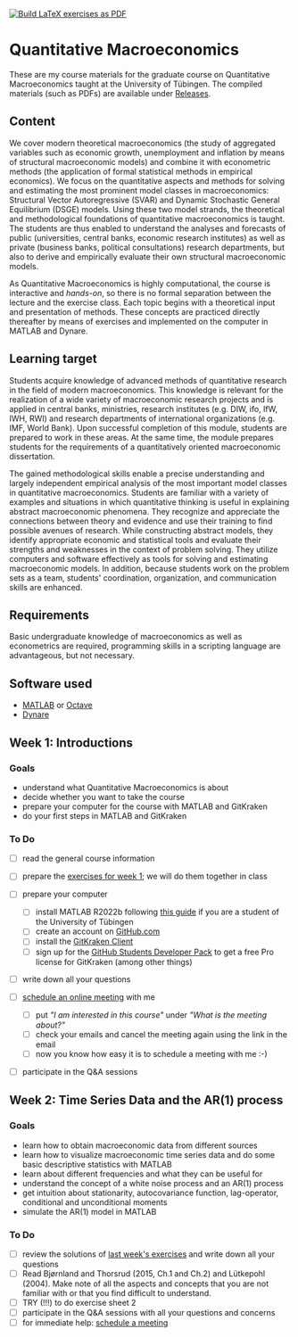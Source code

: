 [![Build LaTeX exercises as PDF](https://github.com/wmutschl/Quantitative-Macroeconomics/actions/workflows/latex-exercises.yml/badge.svg)](https://github.com/wmutschl/Quantitative-Macroeconomics/actions/workflows/latex-exercises.yml)

# Quantitative Macroeconomics
These are my course materials for the graduate course on Quantitative Macroeconomics taught at the University of Tübingen.
The compiled materials (such as PDFs) are available under [Releases](https://github.com/wmutschl/Quantitative-Macroeconomics/releases).
## Content
We cover modern theoretical macroeconomics (the study of aggregated variables such as economic growth, unemployment and inflation by means of structural macroeconomic models) and combine it with econometric methods (the application of formal statistical methods in empirical economics). We focus on the quantitative aspects and methods for solving and estimating the most prominent model classes in macroeconomics: Structural Vector Autoregressive (SVAR) and Dynamic Stochastic General Equilibrium (DSGE) models. Using these two model strands, the theoretical and methodological foundations of quantitative macroeconomics is taught. The students are thus enabled to understand the analyses and forecasts of public (universities, central banks, economic research institutes) as well as private (business banks, political consultations) research departments, but also to derive and empirically evaluate their own structural macroeconomic models.

As Quantitative Macroeconomics is highly computational, the course is interactive and *hands-on*, so there is no formal separation between the lecture and the exercise class. Each topic begins with a theoretical input and presentation of methods. These concepts are practiced directly thereafter by means of exercises and implemented on the computer in MATLAB and Dynare.

## Learning target
Students acquire knowledge of advanced methods of quantitative research in the field of modern macroeconomics. This knowledge is relevant for the realization of a wide variety of macroeconomic research projects and is applied in central banks, ministries, research institutes (e.g. DIW, ifo, IfW, IWH, RWI) and research departments of international organizations (e.g. IMF, World Bank). Upon successful completion of this module, students are prepared to work in these areas. At the same time, the module prepares students for the requirements of a quantitatively oriented macroeconomic dissertation.

The gained methodological skills enable a precise understanding and largely independent empirical analysis of the most important model classes in quantitative macroeconomics. Students are familiar with a variety of examples and situations in which quantitative thinking is useful in explaining abstract macroeconomic phenomena. They recognize and appreciate the connections between theory and evidence and use their training to find possible avenues of research. While constructing abstract models, they identify appropriate economic and statistical tools and evaluate their strengths and weaknesses in the context of problem solving. They utilize computers and software effectively as tools for solving and estimating macroeconomic models. In addition, because students work on the problem sets as a team, students' coordination, organization, and communication skills are enhanced.

## Requirements
Basic undergraduate knowledge of macroeconomics as well as econometrics are required, programming skills in a scripting language are advantageous, but not necessary.

## Software used
- [MATLAB](https://mathworks.com) or [Octave](https://octave.org)
- [Dynare](https://www.dynare.org)


## Week 1: Introductions

### Goals

- understand what Quantitative Macroeconomics is about
- decide whether you want to take the course
- prepare your computer for the course with MATLAB and GitKraken
- do your first steps in MATLAB and GitKraken

### To Do

- [ ] read the general course information
- [ ] prepare the [exercises for week 1](https://github.com/wmutschl/Quantitative-Macroeconomics/releases/latest/download/week_1.pdf); we will do them together in class
- [ ] prepare your computer
  - [ ] install MATLAB R2022b following [this guide](https://uni-tuebingen.de/einrichtungen/zentrum-fuer-datenverarbeitung/dienstleistungen/clientdienste/software/matlab-einzelplatzlizenz/) if you are a student of the University of Tübingen
  - [ ] create an account on [GitHub.com](https://github.com/signup)
  - [ ] install the [GitKraken Client](https://gitkraken.com/download)
  - [ ] sign up for the [GitHub Students Developer Pack](https://education.github.com/pack) to get a free Pro license for GitKraken (among other things)
- [ ] write down all your questions
- [ ] [schedule an online meeting](https://schedule.mutschler.eu) with me
  - [ ] put *"I am interested in this course"* under *"What is the meeting about?"*
  - [ ] check your emails and cancel the meeting again using the link in the email
  - [ ] now you know how easy it is to schedule a meeting with me :-)
- [ ] participate in the Q&A sessions


## Week 2: Time Series Data and the AR(1) process

### Goals

- learn how to obtain macroeconomic data from different sources
- learn how to visualize macroeconomic time series data and do some basic descriptive statistics with MATLAB
- learn about different frequencies and what they can be useful for
- understand the concept of a white noise process and an AR(1) process
- get intuition about stationarity, autocovariance function, lag-operator, conditional and unconditional moments
- simulate the AR(1) model in MATLAB

### To Do

- [ ] review the solutions of [last week's exercises](https://github.com/wmutschl/Quantitative-Macroeconomics/releases/latest/download/week_1.pdf) and write down all your questions
- [ ] Read Bjørnland and Thorsrud (2015, Ch.1 and Ch.2) and Lütkepohl (2004). Make note of all the aspects and concepts that you are not familiar with or that you find difficult to understand.
- [ ] TRY (!!!) to do exercise sheet 2
- [ ] participate in the Q&A sessions with all your questions and concerns
- [ ] for immediate help: [schedule a meeting](https://schedule.mutschler.eu)